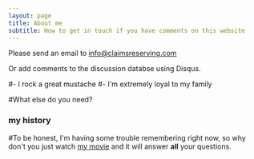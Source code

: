 ```yaml
---
layout: page
title: About me
subtitle: How to get in touch if you have comments on this website
---
```


Please send an email to info@claimsreserving.com

Or add comments to the discussion databse using Disqus.

#- I rock a great mustache
#- I'm extremely loyal to my family

#What else do you need?

### my history

#To be honest, I'm having some trouble remembering right now, so why don't you just watch [my movie](http://en.wikipedia.org/wiki/The_Princess_Bride_%28film%29) and it will answer **all** your questions.
